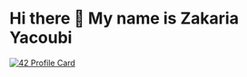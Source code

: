 # Hi there 👋 My name is Zakaria Yacoubi

[![42 Profile Card](https://1337-readme.vercel.app/api/profile?cursus=42&dark=true&email=hide&login=zyacoubi)](https://github.com/mohouyizme/1337-readme)

<!--
**YOPll/YOPll** is a ✨ _special_ ✨ repository because its `README.md` (this file) appears on your GitHub profile.

Here are some ideas to get you started:

- 🔭 I’m currently working on ...
- 🌱 I’m currently learning ...
- 👯 I’m looking to collaborate on ...
- 🤔 I’m looking for help with ...
- 💬 Ask me about ...
- 📫 How to reach me: ...
- 😄 Pronouns: ...
- ⚡ Fun fact: ...
-->
